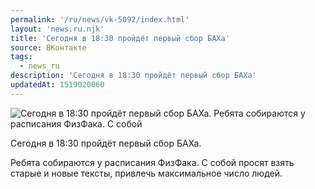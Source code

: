 ```yaml
---
permalink: '/ru/news/vk-5092/index.html'
layout: 'news.ru.njk'
title: 'Сегодня в 18:30 пройдёт первый сбор БАХа'
source: ВКонтакте
tags:
  - news_ru
description: 'Сегодня в 18:30 пройдёт первый сбор БАХа'
updatedAt: 1519020060
---
```

![Сегодня в 18:30 пройдёт первый сбор БАХа. Ребята собираются у расписания ФизФака. С собой](https://sun9-26.userapi.com/impf/c841237/v841237475/71698/jG289G7RDEU.jpg?size=807x456&quality=96&proxy=1&sign=8450677928379fd909fe66c4a61d12bb&c_uniq_tag=pZZxoVj3-f2vI5vHwBdR_nnrKA8ZDTEpeKT5Ows8q2M&type=album)

Сегодня в 18:30 пройдёт первый сбор БАХа.

Ребята собираются у расписания ФизФака. С собой просят взять старые и новые тексты, привлечь максимальное число людей.
